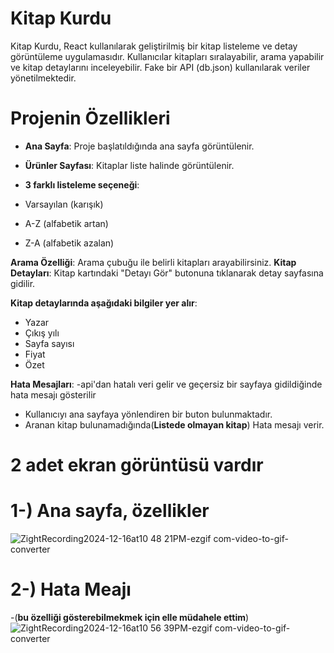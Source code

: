 # Kitap Kurdu
Kitap Kurdu, React kullanılarak geliştirilmiş bir kitap listeleme ve detay görüntüleme uygulamasıdır.
Kullanıcılar kitapları sıralayabilir, arama yapabilir ve kitap detaylarını inceleyebilir. Fake bir API (db.json) kullanılarak veriler yönetilmektedir.

# Projenin Özellikleri

- **Ana Sayfa**: Proje başlatıldığında ana sayfa görüntülenir.
- **Ürünler Sayfası**: Kitaplar liste halinde görüntülenir.

- **3 farklı listeleme seçeneği**:
- Varsayılan (karışık)
- A-Z (alfabetik artan)
- Z-A (alfabetik azalan)

**Arama Özelliği**: Arama çubuğu ile belirli kitapları arayabilirsiniz.
**Kitap Detayları**: Kitap kartındaki "Detayı Gör" butonuna tıklanarak detay sayfasına gidilir.

**Kitap detaylarında aşağıdaki bilgiler yer alır**:
- Yazar
- Çıkış yılı
- Sayfa sayısı
- Fiyat
- Özet

**Hata Mesajları**:
-api'dan hatalı veri gelir ve geçersiz bir sayfaya gidildiğinde hata mesajı gösterilir
- Kullanıcıyı ana sayfaya yönlendiren bir buton bulunmaktadır.
- Aranan kitap bulunamadığında(**Listede olmayan kitap**) Hata mesajı verir.

# 2 adet ekran görüntüsü vardır

# 1-) Ana sayfa, özellikler
![ZightRecording2024-12-16at10 48 21PM-ezgif com-video-to-gif-converter](https://github.com/user-attachments/assets/f05c7985-15fa-4586-8a18-1bd6036baf6c)

# 2-) Hata Meajı 
-(**bu özelliği gösterebilmekmek için elle müdahele ettim**)
![ZightRecording2024-12-16at10 56 39PM-ezgif com-video-to-gif-converter](https://github.com/user-attachments/assets/ca5ac08c-42c4-45a6-bfbe-3a5985f4ef30)
